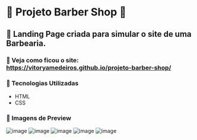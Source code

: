 # 💈 Projeto Barber Shop 💈
## 📌 Landing Page criada para simular o site de uma Barbearia.
### 📲 Veja como ficou o site: https://vitoryamedeiros.github.io/projeto-barber-shop/
### 📍 Tecnologias Utilizadas
- HTML
- CSS
### 📍 Imagens de Preview
![image](https://github.com/vitoryamedeiros/projeto-barber-shop/assets/110641657/89d4fa9b-8020-4148-8455-0c99ae0ecbf3)
![image](https://github.com/vitoryamedeiros/projeto-barber-shop/assets/110641657/f1b5c4a6-f663-420b-8950-74918c96d12e)
![image](https://github.com/vitoryamedeiros/projeto-barber-shop/assets/110641657/ad13e325-8519-46db-96dc-bcfe5667fa6f)
![image](https://github.com/vitoryamedeiros/projeto-barber-shop/assets/110641657/3aa82ac2-e864-438e-b472-7420363117aa)
![image](https://github.com/vitoryamedeiros/projeto-barber-shop/assets/110641657/780bbd41-9676-41e3-93f0-d947407ad539)
